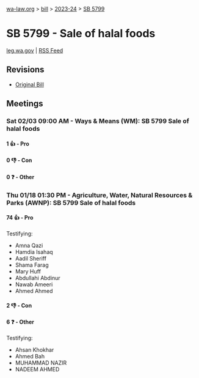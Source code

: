 [wa-law.org](/) > [bill](/bill/) > [2023-24](/bill/2023-24/) > [SB 5799](/bill/2023-24/sb/5799/)

# SB 5799 - Sale of halal foods
[leg.wa.gov](https://app.leg.wa.gov/billsummary?BillNumber=5799&Year=2023&Initiative=false) | [RSS Feed](./rss.xml)

## Revisions
* [Original Bill](1/)

## Meetings
### Sat 02/03 09:00 AM - Ways & Means (WM): SB 5799 Sale of halal foods
#### 1 👍 - Pro

#### 0 👎 - Con

#### 0 ❓ - Other

### Thu 01/18 01:30 PM - Agriculture, Water, Natural Resources & Parks (AWNP): SB 5799 Sale of halal foods
#### 74 👍 - Pro
Testifying:
* Amna Qazi
* Hamdia Isahaq
* Aadil Sheriff
* Shama Farag
* Mary Huff
* Abdullahi Abdinur
* Nawab Ameeri
* Ahmed Ahmed

#### 2 👎 - Con

#### 6 ❓ - Other
Testifying:
* Ahsan Khokhar
* Ahmed Bah
* MUHAMMAD NAZIR
* NADEEM AHMED
